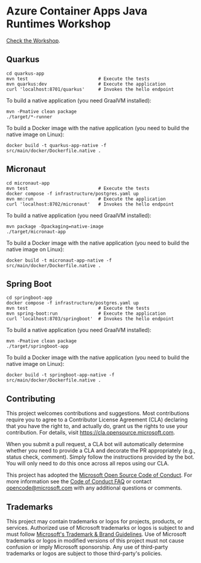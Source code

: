 # Azure Container Apps Java Runtimes Workshop

[Check the Workshop](https://azure.github.io/aca-java-runtimes-workshop).

## Quarkus

```shell
cd quarkus-app
mvn test                          # Execute the tests
mvn quarkus:dev                   # Execute the application
curl 'localhost:8701/quarkus'     # Invokes the hello endpoint
```

To build a native application (you need GraalVM installed):
```shell
mvn -Pnative clean package
./target/*-runner
```

To build a Docker image with the native application (you need to build the native image on Linux):
```shell
docker build -t quarkus-app-native -f src/main/docker/Dockerfile.native .
```

## Micronaut

```shell
cd micronaut-app
mvn test                          # Execute the tests
docker compose -f infrastructure/postgres.yaml up
mvn mn:run                        # Execute the application
curl 'localhost:8702/micronaut'   # Invokes the hello endpoint
```

To build a native application (you need GraalVM installed):
```shell
mvn package -Dpackaging=native-image
./target/micronaut-app
```

To build a Docker image with the native application (you need to build the native image on Linux):
```shell
docker build -t micronaut-app-native -f src/main/docker/Dockerfile.native .
```

## Spring Boot

```shell
cd springboot-app
docker compose -f infrastructure/postgres.yaml up
mvn test                          # Execute the tests
mvn spring-boot:run               # Execute the application
curl 'localhost:8703/springboot'  # Invokes the hello endpoint
```

To build a native application (you need GraalVM installed):
```shell
mvn -Pnative clean package
./target/springboot-app
```

To build a Docker image with the native application (you need to build the native image on Linux):
```shell
docker build -t springboot-app-native -f src/main/docker/Dockerfile.native .
```

## Contributing

This project welcomes contributions and suggestions.  Most contributions require you to agree to a
Contributor License Agreement (CLA) declaring that you have the right to, and actually do, grant us
the rights to use your contribution. For details, visit https://cla.opensource.microsoft.com.

When you submit a pull request, a CLA bot will automatically determine whether you need to provide
a CLA and decorate the PR appropriately (e.g., status check, comment). Simply follow the instructions
provided by the bot. You will only need to do this once across all repos using our CLA.

This project has adopted the [Microsoft Open Source Code of Conduct](https://opensource.microsoft.com/codeofconduct/).
For more information see the [Code of Conduct FAQ](https://opensource.microsoft.com/codeofconduct/faq/) or
contact [opencode@microsoft.com](mailto:opencode@microsoft.com) with any additional questions or comments.

## Trademarks

This project may contain trademarks or logos for projects, products, or services. Authorized use of Microsoft 
trademarks or logos is subject to and must follow 
[Microsoft's Trademark & Brand Guidelines](https://www.microsoft.com/en-us/legal/intellectualproperty/trademarks/usage/general).
Use of Microsoft trademarks or logos in modified versions of this project must not cause confusion or imply Microsoft sponsorship.
Any use of third-party trademarks or logos are subject to those third-party's policies.
